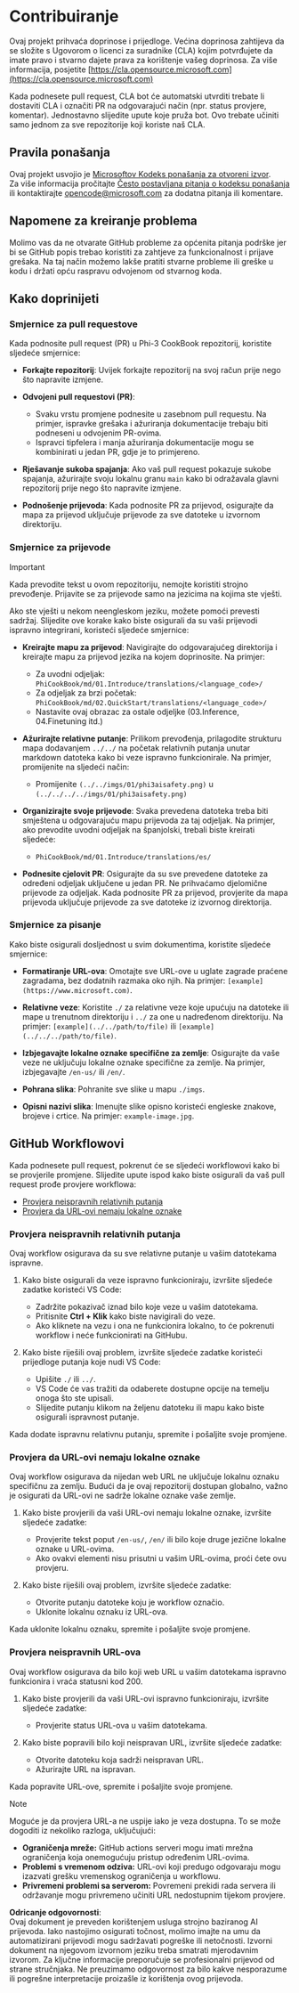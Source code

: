 # Contribuiranje

Ovaj projekt prihvaća doprinose i prijedloge. Većina doprinosa zahtijeva da se složite s Ugovorom o licenci za suradnike (CLA) kojim potvrđujete da imate pravo i stvarno dajete prava za korištenje vašeg doprinosa. Za više informacija, posjetite [https://cla.opensource.microsoft.com](https://cla.opensource.microsoft.com)

Kada podnesete pull request, CLA bot će automatski utvrditi trebate li dostaviti CLA i označiti PR na odgovarajući način (npr. status provjere, komentar). Jednostavno slijedite upute koje pruža bot. Ovo trebate učiniti samo jednom za sve repozitorije koji koriste naš CLA.

## Pravila ponašanja

Ovaj projekt usvojio je [Microsoftov Kodeks ponašanja za otvoreni izvor](https://opensource.microsoft.com/codeofconduct/).  
Za više informacija pročitajte [Često postavljana pitanja o kodeksu ponašanja](https://opensource.microsoft.com/codeofconduct/faq/) ili kontaktirajte [opencode@microsoft.com](mailto:opencode@microsoft.com) za dodatna pitanja ili komentare.

## Napomene za kreiranje problema

Molimo vas da ne otvarate GitHub probleme za općenita pitanja podrške jer bi se GitHub popis trebao koristiti za zahtjeve za funkcionalnost i prijave grešaka. Na taj način možemo lakše pratiti stvarne probleme ili greške u kodu i držati opću raspravu odvojenom od stvarnog koda.

## Kako doprinijeti

### Smjernice za pull requestove

Kada podnosite pull request (PR) u Phi-3 CookBook repozitorij, koristite sljedeće smjernice:

- **Forkajte repozitorij**: Uvijek forkajte repozitorij na svoj račun prije nego što napravite izmjene.

- **Odvojeni pull requestovi (PR)**:
  - Svaku vrstu promjene podnesite u zasebnom pull requestu. Na primjer, ispravke grešaka i ažuriranja dokumentacije trebaju biti podneseni u odvojenim PR-ovima.
  - Ispravci tipfelera i manja ažuriranja dokumentacije mogu se kombinirati u jedan PR, gdje je to primjereno.

- **Rješavanje sukoba spajanja**: Ako vaš pull request pokazuje sukobe spajanja, ažurirajte svoju lokalnu granu `main` kako bi odražavala glavni repozitorij prije nego što napravite izmjene.

- **Podnošenje prijevoda**: Kada podnosite PR za prijevod, osigurajte da mapa za prijevod uključuje prijevode za sve datoteke u izvornom direktoriju.

### Smjernice za prijevode

> [!IMPORTANT]
>
> Kada prevodite tekst u ovom repozitoriju, nemojte koristiti strojno prevođenje. Prijavite se za prijevode samo na jezicima na kojima ste vješti.

Ako ste vješti u nekom neengleskom jeziku, možete pomoći prevesti sadržaj. Slijedite ove korake kako biste osigurali da su vaši prijevodi ispravno integrirani, koristeći sljedeće smjernice:

- **Kreirajte mapu za prijevod**: Navigirajte do odgovarajućeg direktorija i kreirajte mapu za prijevod jezika na kojem doprinosite. Na primjer:
  - Za uvodni odjeljak: `PhiCookBook/md/01.Introduce/translations/<language_code>/`
  - Za odjeljak za brzi početak: `PhiCookBook/md/02.QuickStart/translations/<language_code>/`
  - Nastavite ovaj obrazac za ostale odjeljke (03.Inference, 04.Finetuning itd.)

- **Ažurirajte relativne putanje**: Prilikom prevođenja, prilagodite strukturu mapa dodavanjem `../../` na početak relativnih putanja unutar markdown datoteka kako bi veze ispravno funkcionirale. Na primjer, promijenite na sljedeći način:
  - Promijenite `(../../imgs/01/phi3aisafety.png)` u `(../../../../imgs/01/phi3aisafety.png)`

- **Organizirajte svoje prijevode**: Svaka prevedena datoteka treba biti smještena u odgovarajuću mapu prijevoda za taj odjeljak. Na primjer, ako prevodite uvodni odjeljak na španjolski, trebali biste kreirati sljedeće:
  - `PhiCookBook/md/01.Introduce/translations/es/`

- **Podnesite cjelovit PR**: Osigurajte da su sve prevedene datoteke za određeni odjeljak uključene u jedan PR. Ne prihvaćamo djelomične prijevode za odjeljak. Kada podnosite PR za prijevod, provjerite da mapa prijevoda uključuje prijevode za sve datoteke iz izvornog direktorija.

### Smjernice za pisanje

Kako biste osigurali dosljednost u svim dokumentima, koristite sljedeće smjernice:

- **Formatiranje URL-ova**: Omotajte sve URL-ove u uglate zagrade praćene zagradama, bez dodatnih razmaka oko njih. Na primjer: `[example](https://www.microsoft.com)`.

- **Relativne veze**: Koristite `./` za relativne veze koje upućuju na datoteke ili mape u trenutnom direktoriju i `../` za one u nadređenom direktoriju. Na primjer: `[example](../../path/to/file)` ili `[example](../../../path/to/file)`.

- **Izbjegavajte lokalne oznake specifične za zemlje**: Osigurajte da vaše veze ne uključuju lokalne oznake specifične za zemlje. Na primjer, izbjegavajte `/en-us/` ili `/en/`.

- **Pohrana slika**: Pohranite sve slike u mapu `./imgs`.

- **Opisni nazivi slika**: Imenujte slike opisno koristeći engleske znakove, brojeve i crtice. Na primjer: `example-image.jpg`.

## GitHub Workflowovi

Kada podnesete pull request, pokrenut će se sljedeći workflowovi kako bi se provjerile promjene. Slijedite upute ispod kako biste osigurali da vaš pull request prođe provjere workflowa:

- [Provjera neispravnih relativnih putanja](../..)
- [Provjera da URL-ovi nemaju lokalne oznake](../..)

### Provjera neispravnih relativnih putanja

Ovaj workflow osigurava da su sve relativne putanje u vašim datotekama ispravne.

1. Kako biste osigurali da veze ispravno funkcioniraju, izvršite sljedeće zadatke koristeći VS Code:
    - Zadržite pokazivač iznad bilo koje veze u vašim datotekama.
    - Pritisnite **Ctrl + Klik** kako biste navigirali do veze.
    - Ako kliknete na vezu i ona ne funkcionira lokalno, to će pokrenuti workflow i neće funkcionirati na GitHubu.

1. Kako biste riješili ovaj problem, izvršite sljedeće zadatke koristeći prijedloge putanja koje nudi VS Code:
    - Upišite `./` ili `../`.
    - VS Code će vas tražiti da odaberete dostupne opcije na temelju onoga što ste upisali.
    - Slijedite putanju klikom na željenu datoteku ili mapu kako biste osigurali ispravnost putanje.

Kada dodate ispravnu relativnu putanju, spremite i pošaljite svoje promjene.

### Provjera da URL-ovi nemaju lokalne oznake

Ovaj workflow osigurava da nijedan web URL ne uključuje lokalnu oznaku specifičnu za zemlju. Budući da je ovaj repozitorij dostupan globalno, važno je osigurati da URL-ovi ne sadrže lokalne oznake vaše zemlje.

1. Kako biste provjerili da vaši URL-ovi nemaju lokalne oznake, izvršite sljedeće zadatke:

    - Provjerite tekst poput `/en-us/`, `/en/` ili bilo koje druge jezične lokalne oznake u URL-ovima.
    - Ako ovakvi elementi nisu prisutni u vašim URL-ovima, proći ćete ovu provjeru.

1. Kako biste riješili ovaj problem, izvršite sljedeće zadatke:
    - Otvorite putanju datoteke koju je workflow označio.
    - Uklonite lokalnu oznaku iz URL-ova.

Kada uklonite lokalnu oznaku, spremite i pošaljite svoje promjene.

### Provjera neispravnih URL-ova

Ovaj workflow osigurava da bilo koji web URL u vašim datotekama ispravno funkcionira i vraća statusni kod 200.

1. Kako biste provjerili da vaši URL-ovi ispravno funkcioniraju, izvršite sljedeće zadatke:
    - Provjerite status URL-ova u vašim datotekama.

2. Kako biste popravili bilo koji neispravan URL, izvršite sljedeće zadatke:
    - Otvorite datoteku koja sadrži neispravan URL.
    - Ažurirajte URL na ispravan.

Kada popravite URL-ove, spremite i pošaljite svoje promjene.

> [!NOTE]
>
> Moguće je da provjera URL-a ne uspije iako je veza dostupna. To se može dogoditi iz nekoliko razloga, uključujući:
>
> - **Ograničenja mreže:** GitHub actions serveri mogu imati mrežna ograničenja koja onemogućuju pristup određenim URL-ovima.
> - **Problemi s vremenom odziva:** URL-ovi koji predugo odgovaraju mogu izazvati grešku vremenskog ograničenja u workflowu.
> - **Privremeni problemi sa serverom:** Povremeni prekidi rada servera ili održavanje mogu privremeno učiniti URL nedostupnim tijekom provjere.

**Odricanje odgovornosti**:  
Ovaj dokument je preveden korištenjem usluga strojno baziranog AI prijevoda. Iako nastojimo osigurati točnost, molimo imajte na umu da automatizirani prijevodi mogu sadržavati pogreške ili netočnosti. Izvorni dokument na njegovom izvornom jeziku treba smatrati mjerodavnim izvorom. Za ključne informacije preporučuje se profesionalni prijevod od strane stručnjaka. Ne preuzimamo odgovornost za bilo kakve nesporazume ili pogrešne interpretacije proizašle iz korištenja ovog prijevoda.